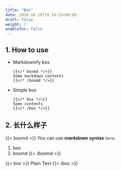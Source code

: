 ```yaml
---
title: "Box"
date: 2020-10-20T19:10:25+09:00
draft: false
weight: 2
enableToc: false
---
```


## 1. How to use

- Markdownify box

    ```
    {{</* boxmd */>}}
    Some markdown contents
    {{</* /boxmd */>}}
    ```

- Simple box

    ```
    {{</* box */>}}
    Some contents
    {{</* /box */>}}
    ```

## 2. 长什么样子

{{< boxmd >}}
*You* can use ***markdown*** **syntax** `here`.
1. box
2. boxmd
{{< /boxmd >}}

{{< box >}}
Plain Text
{{< /box >}}